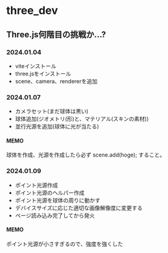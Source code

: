 # three_dev
## Three.js何階目の挑戦か...?

### 2024.01.04
- viteインストール
- three.jsをインストール
- scene、camera、rendererを追加

### 2024.01.07
- カメラセット(まだ球体は黒い)
- 球体追加(ジオメトリ(形)と、マテリアル(スキンの素材))
- 並行光源を追加(球体に光が当たる)

#### MEMO
球体を作成、光源を作成したら必ず
scene.add(hoge);
すること。


### 2024.01.09
- ポイント光源作成
- ポイント光源のヘルパー作成
- ポイント光源を球体の周りに動かす
- デバイスサイズに応じた適切な画像解像度に変更する
- ページ読み込み完了してから発火

#### MEMO
ポイント光源が小さすぎるので、強度を強くした